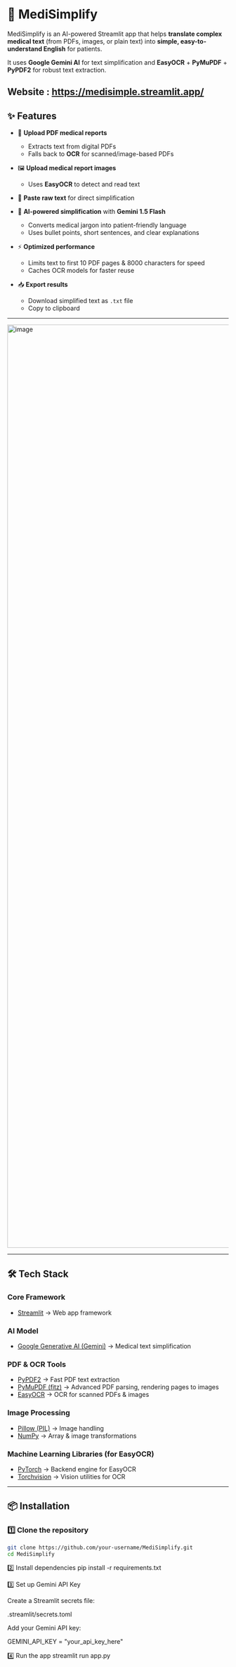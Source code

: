 # 🏥 MediSimplify

MediSimplify is an AI-powered Streamlit app that helps **translate complex medical text** (from PDFs, images, or plain text) into **simple, easy-to-understand English** for patients.  

It uses **Google Gemini AI** for text simplification and **EasyOCR** + **PyMuPDF** + **PyPDF2** for robust text extraction.


Website : https://medisimple.streamlit.app/
---

## ✨ Features

- 📄 **Upload PDF medical reports**  
  - Extracts text from digital PDFs  
  - Falls back to **OCR** for scanned/image-based PDFs  

- 🖼️ **Upload medical report images**  
  - Uses **EasyOCR** to detect and read text  

- 📝 **Paste raw text** for direct simplification  

- 🤖 **AI-powered simplification** with **Gemini 1.5 Flash**  
  - Converts medical jargon into patient-friendly language  
  - Uses bullet points, short sentences, and clear explanations  

- ⚡ **Optimized performance**  
  - Limits text to first 10 PDF pages & 8000 characters for speed  
  - Caches OCR models for faster reuse  

- 📥 **Export results**  
  - Download simplified text as `.txt` file  
  - Copy to clipboard  

---

<img width="3360" height="2100" alt="image" src="https://github.com/user-attachments/assets/d6328c8d-7ba6-4643-b0f8-2854bc2f9e04" />

---
## 🛠️ Tech Stack

### Core Framework
- [Streamlit](https://streamlit.io/) → Web app framework  

### AI Model
- [Google Generative AI (Gemini)](https://ai.google.dev/) → Medical text simplification  

### PDF & OCR Tools
- [PyPDF2](https://pypi.org/project/PyPDF2/) → Fast PDF text extraction  
- [PyMuPDF (fitz)](https://pymupdf.readthedocs.io/) → Advanced PDF parsing, rendering pages to images  
- [EasyOCR](https://github.com/JaidedAI/EasyOCR) → OCR for scanned PDFs & images  

### Image Processing
- [Pillow (PIL)](https://pypi.org/project/Pillow/) → Image handling  
- [NumPy](https://numpy.org/) → Array & image transformations  

### Machine Learning Libraries (for EasyOCR)
- [PyTorch](https://pytorch.org/) → Backend engine for EasyOCR  
- [Torchvision](https://pytorch.org/vision/stable/index.html) → Vision utilities for OCR  

---

## 📦 Installation

### 1️⃣ Clone the repository
```bash
git clone https://github.com/your-username/MediSimplify.git
cd MediSimplify
```
2️⃣ Install dependencies
pip install -r requirements.txt

3️⃣ Set up Gemini API Key

Create a Streamlit secrets file:

.streamlit/secrets.toml


Add your Gemini API key:

GEMINI_API_KEY = "your_api_key_here"

4️⃣ Run the app
streamlit run app.py
